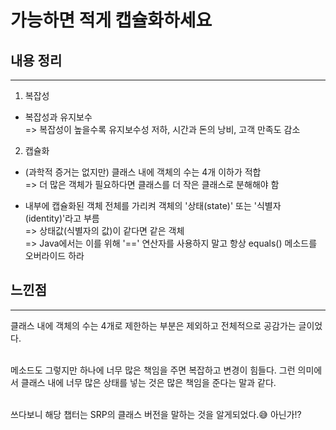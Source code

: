 # 가능하면 적게 캡슐화하세요

## 내용 정리
---

1. 복잡성

* 복잡성과 유지보수<br>
=> 복잡성이 높을수록 유지보수성 저하, 시간과 돈의 낭비, 고객 만족도 감소<br>


2. 캡슐화<br>

* (과학적 증거는 없지만) 클래스 내에 객체의 수는 4개 이하가 적합<br>
=> 더 많은 객체가 필요하다면 클래스를 더 작은 클래스로 분해해야 함

* 내부에 캡슐화된 객체 전체를 가리켜 객체의 '상태(state)' 또는 '식별자(identity)'라고 부름<br>
=> 상태값(식별자의 값)이 같다면 같은 객체<br>
=> Java에서는 이를 위해 '==' 연산자를 사용하지 말고 항상 equals() 메소드를 오버라이드 하라

## 느낀점
---

클래스 내에 객체의 수는 4개로 제한하는 부분은 제외하고 전체적으로 공감가는 글이었다.<br><br>

메소드도 그렇지만 하나에 너무 많은 책임을 주면 복잡하고 변경이 힘들다. 그런 의미에서 클래스 내에 너무 많은 상태를 넣는 것은 많은 책임을 준다는 말과 같다.<br><br>

쓰다보니 해당 챕터는 SRP의 클래스 버전을 말하는 것을 알게되었다.😅 아닌가!?